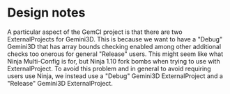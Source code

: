 # Design notes

A particular aspect of the GemCI project is that there are two ExternalProjects for Gemini3D.
This is because we want to have a "Debug" Gemini3D that has array bounds checking enabled among other additional checks too onerous for general "Release" users.
This might seem like what Ninja Multi-Config is for, but Ninja 1.10 fork bombs when trying to use with ExternalProject.
To avoid this problem and in general to avoid requiring users use Ninja, we instead use a "Debug" Gemini3D ExternalProject and a "Release" Gemini3D ExternalProject.
